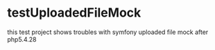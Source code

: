 # testUploadedFileMock
this test project shows troubles with symfony uploaded file mock after php5.4.28 
